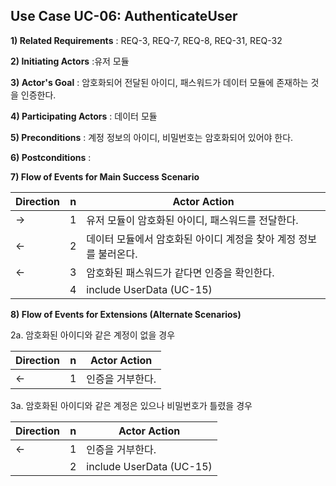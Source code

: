 ## Use Case UC-06: AuthenticateUser
**1) Related Requirements** : REQ-3, REQ-7, REQ-8, REQ-31, REQ-32

**2) Initiating Actors** :유저 모듈

**3) Actor's Goal** : 암호화되어 전달된 아이디, 패스워드가 데이터 모듈에 존재하는 것을 인증한다.

**4) Participating Actors** : 데이터 모듈

**5) Preconditions** : 계정 정보의 아이디, 비밀번호는 암호화되어 있어야 한다.

**6) Postconditions** :  

**7) Flow of Events for Main Success Scenario**

| Direction | n    | Actor Action                                                 |
| --------- | ---- | ------------------------------------------------------------ |
| →         | 1    | 유저 모듈이 암호화된 아이디, 패스워드를 전달한다.            |
| ←         | 2    | 데이터 모듈에서 암호화된 아이디 계정을 찾아 계정 정보를 불러온다. |
| ←         | 3    | 암호화된 패스워드가 같다면 인증을 확인한다.                  |
|           | 4    | include UserData (UC-15)                                     |


**8) Flow of Events for Extensions (Alternate Scenarios)**

2a. 암호화된 아이디와 같은 계정이 없을 경우

| Direction | n    | Actor Action     |
| --------- | ---- | ---------------- |
| ←         | 1    | 인증을 거부한다. |

3a. 암호화된 아이디와 같은 계정은 있으나 비밀번호가 틀렸을 경우

| Direction | n    | Actor Action             |
| --------- | ---- | ------------------------ |
| ←         | 1    | 인증을 거부한다.         |
|           | 2    | include UserData (UC-15) |

